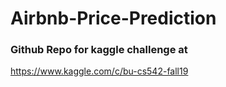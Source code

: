 # Airbnb-Price-Prediction
### Github Repo for kaggle challenge at
https://www.kaggle.com/c/bu-cs542-fall19
